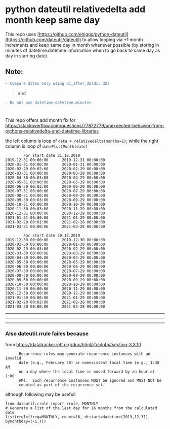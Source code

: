 # python dateutil relativedelta add month keep same day

This repo uses [https://github.com/ehiggs/python-dateutil](https://github.com/dateutil/dateutil) to allow looping via +1 month increments and keep same day in month whenever possible (by storing in minutes of datetime.datetime information when to go back to same day as day in starting date)

## Note:
```diff
- Compare dates only using d1_after_d2(d1, d2)
```
> and 
```diff
- Do not use datetime.datetime.minutes
```

#
This repo offers add month fix for https://stackoverflow.com/questions/77872779/unexpected-behavior-from-pythons-relativedelta-and-datetime-libraries

the left column is loop of `date + relativedelta(months=1)`; while the right column is loop of `datePlus1Month(date)`
```
        For start date 31.12.2019
2019-12-31 00:00:00      2019-12-31 00:00:00
2020-01-31 00:00:00      2020-01-31 00:00:00
2020-02-29 00:02:00      2020-02-29 00:00:00
2020-03-31 00:00:00      2020-03-29 00:00:00
2020-04-30 00:03:00      2020-04-29 00:00:00
2020-05-31 00:00:00      2020-05-29 00:00:00
2020-06-30 00:03:00      2020-06-29 00:00:00
2020-07-31 00:00:00      2020-07-29 00:00:00
2020-08-31 00:00:00      2020-08-29 00:00:00
2020-09-30 00:03:00      2020-09-29 00:00:00
2020-10-31 00:00:00      2020-10-29 00:00:00
2020-11-30 00:03:00      2020-11-29 00:00:00
2020-12-31 00:00:00      2020-12-29 00:00:00
2021-01-31 00:00:00      2021-01-29 00:00:00
2021-02-28 00:01:00      2021-02-28 00:00:00
2021-03-31 00:00:00      2021-03-28 00:00:00

        For start date 30.12.2019
2019-12-30 00:00:00      2019-12-30 00:00:00
2020-01-30 00:00:00      2020-01-30 00:00:00
2020-02-29 00:03:00      2020-02-29 00:00:00
2020-03-30 00:00:00      2020-03-29 00:00:00
2020-04-30 00:00:00      2020-04-29 00:00:00
2020-05-30 00:00:00      2020-05-29 00:00:00
2020-06-30 00:00:00      2020-06-29 00:00:00
2020-07-30 00:00:00      2020-07-29 00:00:00
2020-08-30 00:00:00      2020-08-29 00:00:00
2020-09-30 00:00:00      2020-09-29 00:00:00
2020-10-30 00:00:00      2020-10-29 00:00:00
2020-11-30 00:00:00      2020-11-29 00:00:00
2020-12-30 00:00:00      2020-12-29 00:00:00
2021-01-30 00:00:00      2021-01-29 00:00:00
2021-02-28 00:02:00      2021-02-28 00:00:00
2021-03-30 00:00:00      2021-03-28 00:00:00
```
***
***
*** 
### Also dateutil.rrule failes because

from https://datatracker.ietf.org/doc/html/rfc5545#section-3.3.10
```
      Recurrence rules may generate recurrence instances with an invalid
      date (e.g., February 30) or nonexistent local time (e.g., 1:30 AM
      on a day where the local time is moved forward by an hour at 1:00
      AM).  Such recurrence instances MUST be ignored and MUST NOT be
      counted as part of the recurrence set.
```
although following may be usefull
```
from dateutil.rrule import rrule, MONTHLY
# Generate a list of the last day for 16 months from the calculated date
list(rrule(freq=MONTHLY, count=16, dtstart=datetime(2019,12,31), bymonthday=(-1,)))
```
